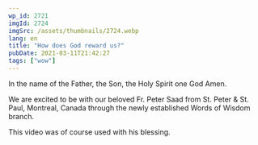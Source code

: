 ```yaml
---
wp_id: 2721
imgId: 2724
imgSrc: /assets/thumbnails/2724.webp
lang: en
title: "How does God reward us?"
pubDate: 2021-03-11T21:42:27
tags: ["wow"]
---
```


<!-- page: 6 -->

<p>In the name of the Father, the Son, the Holy Spirit one God Amen.</p>
<p>We are excited to be with our beloved Fr. Peter Saad from St. Peter &amp; St. Paul, Montreal, Canada through the newly established Words of Wisdom branch.</p>
<p>This video was of course used with his blessing.</p>
<p>&nbsp;</p>
